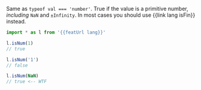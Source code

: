 Same as `typeof val === 'number'`. True if the value is a primitive number, _including_ `NaN` and `±Infinity`. In most cases you should use {{link lang isFin}} instead.

```js
import * as l from '{{featUrl lang}}'

l.isNum(1)
// true

l.isNum('1')
// false

l.isNum(NaN)
// true <-- WTF
```
